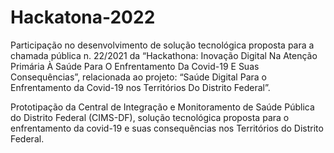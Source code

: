 # Hackatona-2022
Participação no desenvolvimento de solução tecnológica proposta para a chamada pública n. 22/2021 da “Hackathona: Inovação Digital Na Atenção Primária À Saúde Para O Enfrentamento Da Covid-19 E Suas Consequências”, relacionada ao projeto: “Saúde Digital Para o Enfrentamento da Covid-19 nos Territórios Do Distrito Federal”.

Prototipação da Central de Integração e Monitoramento de Saúde Pública do Distrito Federal (CIMS-DF), solução tecnológica proposta para o enfrentamento da covid-19 e suas consequências nos Territórios do Distrito Federal. 
